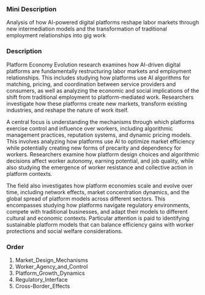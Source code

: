 ### Mini Description

Analysis of how AI-powered digital platforms reshape labor markets through new intermediation models and the transformation of traditional employment relationships into gig work

### Description

Platform Economy Evolution research examines how AI-driven digital platforms are fundamentally restructuring labor markets and employment relationships. This includes studying how platforms use AI algorithms for matching, pricing, and coordination between service providers and consumers, as well as analyzing the economic and social implications of the shift from traditional employment to platform-mediated work. Researchers investigate how these platforms create new markets, transform existing industries, and reshape the nature of work itself.

A central focus is understanding the mechanisms through which platforms exercise control and influence over workers, including algorithmic management practices, reputation systems, and dynamic pricing models. This involves analyzing how platforms use AI to optimize market efficiency while potentially creating new forms of precarity and dependency for workers. Researchers examine how platform design choices and algorithmic decisions affect worker autonomy, earning potential, and job quality, while also studying the emergence of worker resistance and collective action in platform contexts.

The field also investigates how platform economies scale and evolve over time, including network effects, market concentration dynamics, and the global spread of platform models across different sectors. This encompasses studying how platforms navigate regulatory environments, compete with traditional businesses, and adapt their models to different cultural and economic contexts. Particular attention is paid to identifying sustainable platform models that can balance efficiency gains with worker protections and social welfare considerations.

### Order

1. Market_Design_Mechanisms
2. Worker_Agency_and_Control
3. Platform_Growth_Dynamics
4. Regulatory_Interface
5. Cross-Border_Effects
